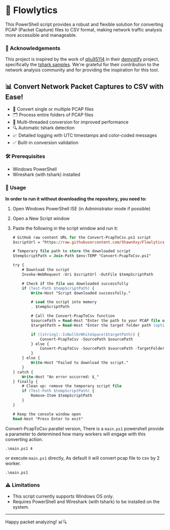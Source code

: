 # 🚀 Flowlytics

This PowerShell script provides a robust and flexible solution for converting PCAP (Packet Capture) files to CSV format, making network traffic analysis more accessible and manageable.

### 🙏 Acknowledgements

This project is inspired by the work of [qliu95114](https://github.com/qliu95114) in their [demystify](https://github.com/qliu95114/demystify) project, specifically the [tshark samples](https://github.com/qliu95114/demystify/blob/main/network/tshark_samples.md#sample-4---convert-pcap-to-csv-ingress-to-adx-kusto-to-analyze-trace-in-fast-fashion). We're grateful for their contribution to the network analysis community and for providing the inspiration for this tool.

## 📊 Convert Network Packet Captures to CSV with Ease!

- 📁 Convert single or multiple PCAP files
- 🗂️ Process entire folders of PCAP files
- 🚀 Multi-threaded conversion for improved performance
- 🔍 Automatic tshark detection
- 📈 Detailed logging with UTC timestamps and color-coded messages
- ✅ Built-in conversion validation

### 🛠️ Prerequisites

- Windows PowerShell
- Wireshark (with tshark) installed

### 🚀 Usage

**In order to run it without downloading the repository, you need to:**
1. Open Windows PowerShell ISE (in Administrator mode if possible)
1. Open a New Script window
1. Paste the following in the script window and run it:

    ```ps
    # GitHub raw content URL for the Convert-PcapToCsv.ps1 script
    $scriptUrl = "https://raw.githubusercontent.com/ShawnXxy/Flowlytics/main/Convert-PcapToCsv.ps1"
    
    # Temporary file path to store the downloaded script
    $tempScriptPath = Join-Path $env:TEMP "Convert-PcapToCsv.ps1"
    
    try {
        # Download the script
        Invoke-WebRequest -Uri $scriptUrl -OutFile $tempScriptPath
    
        # Check if the file was downloaded successfully
        if (Test-Path $tempScriptPath) {
            Write-Host "Script downloaded successfully."
    
            # Load the script into memory
            . $tempScriptPath
    
            # Call the Convert-PcapToCsv function
            $sourcePath = Read-Host "Enter the path to your PCAP file or folder containing PCAP files"
            $targetPath = Read-Host "Enter the target folder path (optional, press Enter to use default)"
    
            if ([string]::IsNullOrWhiteSpace($targetPath)) {
                Convert-PcapToCsv -SourcePath $sourcePath
            } else {
                Convert-PcapToCsv -SourcePath $sourcePath -TargetFolderPath $targetPath
            }
        } else {
            Write-Host "Failed to download the script."
        }
    } catch {
        Write-Host "An error occurred: $_"
    } finally {
        # Clean up: remove the temporary script file
        if (Test-Path $tempScriptPath) {
            Remove-Item $tempScriptPath
        }
    }
    
    # Keep the console window open
    Read-Host "Press Enter to exit"
    ```

Convert-PcapToCsv parallel version, There is a `main.ps1` powershell provide a parameter to determined how many workers will engage with this converting action.

```
.\main.ps1 4
```

or execute `main.ps1` directly, As default it will convert pcap file to csv by 2 worker.

```
.\main.ps1
```

### ⚠️ Limitations

- This script currently supports Windows OS only.
- Requires PowerShell and Wireshark (with tshark) to be installed on the system.

---

Happy packet analyzing! 📊🔍
